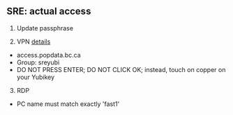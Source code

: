 

## SRE: actual access

1. Update passphrase

2. VPN [details](https://my.popdata.bc.ca/html/SRE/mac/connecting.html)

  - access.popdata.bc.ca
  - Group: sreyubi
  - DO NOT PRESS ENTER; DO NOT CLICK OK; instead, touch on copper on your Yubikey

3. RDP
  - PC name must match exactly 'fast1'

 

